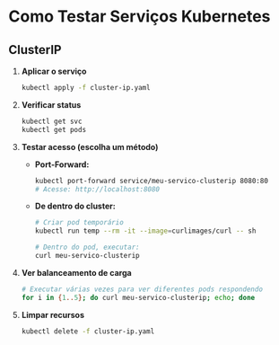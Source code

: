 # Como Testar Serviços Kubernetes

## ClusterIP

1. **Aplicar o serviço**
   ```bash
   kubectl apply -f cluster-ip.yaml
   ```

2. **Verificar status**
   ```bash
   kubectl get svc
   kubectl get pods
   ```

3. **Testar acesso (escolha um método)**

   - **Port-Forward:**
     ```bash
     kubectl port-forward service/meu-servico-clusterip 8080:80
     # Acesse: http://localhost:8080
     ```

   - **De dentro do cluster:**
     ```bash
     # Criar pod temporário
     kubectl run temp --rm -it --image=curlimages/curl -- sh
     
     # Dentro do pod, executar:
     curl meu-servico-clusterip
     ```

4. **Ver balanceamento de carga**
   ```bash
   # Executar várias vezes para ver diferentes pods respondendo
   for i in {1..5}; do curl meu-servico-clusterip; echo; done 
   ```

5. **Limpar recursos**
   ```bash
   kubectl delete -f cluster-ip.yaml
   ```
